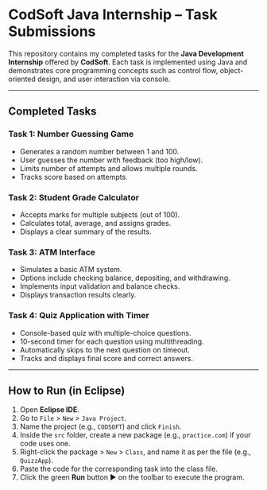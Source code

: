 # CodSoft Java Internship – Task Submissions

This repository contains my completed tasks for the **Java Development Internship** offered by **CodSoft**. Each task is implemented using Java and demonstrates core programming concepts such as control flow, object-oriented design, and user interaction via console.

---

##  Completed Tasks

###  Task 1: Number Guessing Game
- Generates a random number between 1 and 100.
- User guesses the number with feedback (too high/low).
- Limits number of attempts and allows multiple rounds.
- Tracks score based on attempts.

###  Task 2: Student Grade Calculator
- Accepts marks for multiple subjects (out of 100).
- Calculates total, average, and assigns grades.
- Displays a clear summary of the results.

###  Task 3: ATM Interface
- Simulates a basic ATM system.
- Options include checking balance, depositing, and withdrawing.
- Implements input validation and balance checks.
- Displays transaction results clearly.

###  Task 4: Quiz Application with Timer
- Console-based quiz with multiple-choice questions.
- 10-second timer for each question using multithreading.
- Automatically skips to the next question on timeout.
- Tracks and displays final score and correct answers.

---

##  How to Run (in Eclipse)

1. Open **Eclipse IDE**.
2. Go to `File` > `New` > `Java Project`.
3. Name the project (e.g., `CODSOFT`) and click `Finish`.
4. Inside the `src` folder, create a new package (e.g., `practice.com`) if your code uses one.
5. Right-click the package > `New` > `Class`, and name it as per the file (e.g., `QuizzApp`).
6. Paste the code for the corresponding task into the class file.
7. Click the green **Run** button ▶ on the toolbar to execute the program.

